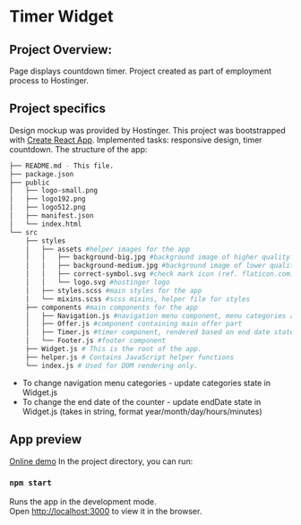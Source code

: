 #  Timer Widget
## Project Overview:
Page displays countdown timer. Project created as part of employment process to Hostinger.

## Project specifics
Design mockup was provided by Hostinger. This project was bootstrapped with [Create React App](https://github.com/facebook/create-react-app).
Implemented tasks: responsive design, timer countdown.
The structure of the app:
```bash
├── README.md - This file.
├── package.json 
├── public
│   ├── logo-small.png
│   ├── logo192.png
│   ├── logo512.png
│   ├── manifest.json
│   └── index.html
└── src
    ├── styles
    │   ├── assets #helper images for the app
    │   │   ├── background-big.jpg #background image of higher quality
    │   │   ├── background-medium.jpg #background image of lower quality
    │   │   ├── correct-symbol.svg #check mark icon (ref. flaticon.com)
    │   │   └── logo.svg #hostinger logo    
    │   ├── styles.scss #main styles for the app
    │   └── mixins.scss #scss mixins, helper file for styles
    ├── components #main components for the app
    │   ├── Navigation.js #navigation menu component, menu categories are rendered based on state
    │   ├── Offer.js #component containing main offer part
    │   ├── Timer.js #timer component, rendered based on end date state
    │   └── Footer.js #footer component
    ├── Widget.js # This is the root of the app.
    ├── helper.js # Contains JavaScript helper functions
    └── index.js # Used for DOM rendering only.
```
* To change navigation menu categories - update categories state in Widget.js
* To change the end date of the counter - update endDate state in Widget.js (takes in string, format year/month/day/hours/minutes)

## App preview
[Online demo](https://myowlreads.herokuapp.com/)
In the project directory, you can run:

### `npm start`

Runs the app in the development mode.<br>
Open [http://localhost:3000](http://localhost:3000) to view it in the browser.


